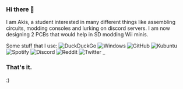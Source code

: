 ### Hi there 👋

I am Akis, a student interested in many different things like assembling circuits, modding consoles and lurking on discord servers. I am now designing 2 PCBs that would help in SD modding Wii minis. 

Some stuff that I use:
![DuckDuckGo](https://img.shields.io/badge/DuckDuckGo--lightgrey?style=for-the-badge&logo=duckduckgo)
![Windows](https://img.shields.io/badge/Windows%2010-20H2-lightgrey?style=for-the-badge&logo=Windows)
![GitHub](https://img.shields.io/badge/GitHub-akisblack-lightgrey?style=for-the-badge&logo=Github)
![Kubuntu](https://img.shields.io/badge/Kubuntu-20.10-lightgrey?style=for-the-badge&logo=Ubuntu)
![Spotify](https://img.shields.io/badge/Spotify-akisblack-lightgrey?style=for-the-badge&logo=spotify)
![Discord](https://img.shields.io/badge/Discord-akisblack%202545-lightgrey?style=for-the-badge&logo=Discord)
![Reddit](https://img.shields.io/badge/Reddit-akisblack-lightgrey?style=for-the-badge&logo=Reddit)
![Twitter](https://img.shields.io/badge/Twitter-@akisblack_-lightgrey?style=for-the-badge&logo=Twitter) _

### That's it. 

 :)





